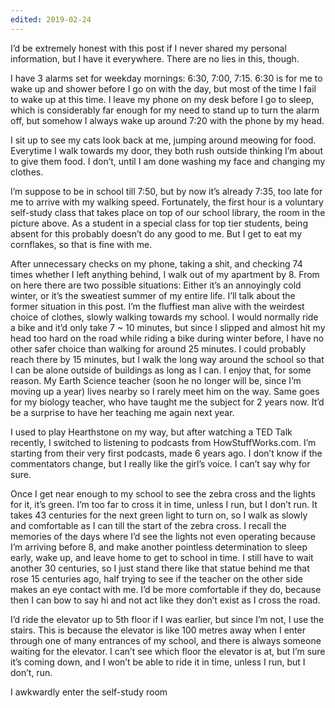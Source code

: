 ```yaml
---
edited: 2019-02-24
---
```


I’d be extremely honest with this post if I never shared my personal information, but I have it everywhere. There are no lies in this, though.

I have 3 alarms set for weekday mornings: 6:30, 7:00, 7:15. 6:30 is for me to wake up and shower before I go on with the day, but most of the time I fail to wake up at this time. I leave my phone on my desk before I go to sleep, which is considerably far enough for my need to stand up to turn the alarm off, but somehow I always wake up around 7:20 with the phone by my head.

I sit up to see my cats look back at me, jumping around meowing for food. Everytime I walk towards my door, they both rush outside thinking I’m about to give them food. I don’t, until I am done washing my face and changing my clothes.

I’m suppose to be in school till 7:50, but by now it’s already 7:35, too late for me to arrive with my walking speed. Fortunately, the first hour is a voluntary self-study class that takes place on top of our school library, the room in the picture above. As a student in a special class for top tier students, being absent for this probably doesn’t do any good to me. But I get to eat my cornflakes, so that is fine with me.

After unnecessary checks on my phone, taking a shit, and checking 74 times whether I left anything behind, I walk out of my apartment by 8. From on here there are two possible situations: Either it’s an annoyingly cold winter, or it’s the sweatiest summer of my entire life. I’ll talk about the former situation in this post. I’m the fluffiest man alive with the weirdest choice of clothes, slowly walking towards my school. I would normally ride a bike and it’d only take 7 ~ 10 minutes, but since I slipped and almost hit my head too hard on the road while riding a bike during winter before, I have no other safer choice than walking for around 25 minutes. I could probably reach there by 15 minutes, but I walk the long way around the school so that I can be alone outside of buildings as long as I can. I enjoy that, for some reason. My Earth Science teacher (soon he no longer will be, since I’m moving up a year) lives nearby so I rarely meet him on the way. Same goes for my biology teacher, who have taught me the subject for 2 years now. It’d be a surprise to have her teaching me again next year.

I used to play Hearthstone on my way, but after watching a TED Talk recently, I switched to listening to podcasts from HowStuffWorks.com. I’m starting from their very first podcasts, made 6 years ago. I don’t know if the commentators change, but I really like the girl’s voice. I can’t say why for sure.

Once I get near enough to my school to see the zebra cross and the lights for it, it’s green. I’m too far to cross it in time, unless I run, but I don’t run. It takes 43 centuries for the next green light to turn on, so I walk as slowly and comfortable as I can till the start of the zebra cross. I recall the memories of the days where I’d see the lights not even operating because I’m arriving before 8, and make another pointless determination to sleep early, wake up, and leave home to get to school in time. I still have to wait another 30 centuries, so I just stand there like that statue behind me that rose 15 centuries ago, half trying to see if the teacher on the other side makes an eye contact with me. I’d be more comfortable if they do, because then I can bow to say hi and not act like they don’t exist as I cross the road.

I’d ride the elevator up to 5th floor if I was earlier, but since I’m not, I use the stairs. This is because the elevator is like 100 metres away when I enter through one of many entrances of my school, and there is always someone waiting for the elevator. I can’t see which floor the elevator is at, but I’m sure it’s coming down, and I won’t be able to ride it in time, unless I run, but I don’t, run.

I awkwardly enter the self-study room
